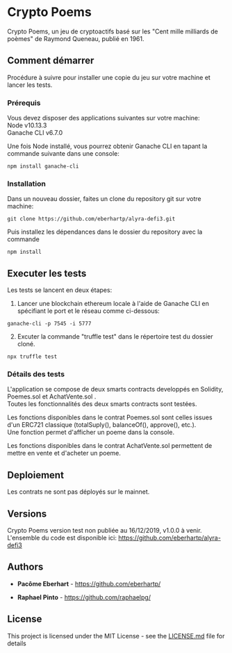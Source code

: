 # Crypto Poems

Crypto Poems, un jeu de cryptoactifs basé sur les "Cent mille milliards de poèmes" de Raymond Queneau, publié en 1961.

## Comment démarrer

Procédure à suivre pour installer une copie du jeu sur votre machine et lancer les tests.

### Prérequis

Vous devez disposer des applications suivantes sur votre machine:  
Node v10.13.3  
Ganache CLI v6.7.0  

Une fois Node installé, vous pourrez obtenir Ganache CLI en tapant la commande suivante dans une console:
```
npm install ganache-cli
```

### Installation

Dans un nouveau dossier, faites un clone du repository git sur votre machine:

```
git clone https://github.com/eberhartp/alyra-defi3.git
```

Puis installez les dépendances dans le dossier du repository avec la commande
```
npm install
```

## Executer les tests

Les tests se lancent en deux étapes:
1. Lancer une blockchain ethereum locale à l'aide de Ganache CLI en spécifiant le port et le réseau comme ci-dessous:

```
ganache-cli -p 7545 -i 5777
```

2. Excuter la commande "truffle test" dans le répertoire test du dossier cloné.

```
npx truffle test
```

### Détails des tests

L'application se compose de deux smarts contracts developpés en Solidity, Poemes.sol et AchatVente.sol .  
Toutes les fonctionnalités des deux smarts contracts sont testées.

Les fonctions disponibles dans le contrat Poemes.sol sont celles issues d'un ERC721 classique (totalSuply(), balanceOf(), approve(), etc.).  
Une fonction permet d'afficher un poeme dans la console.

Les fonctions disponibles dans le contrat AchatVente.sol permettent de mettre en vente et d'acheter un poeme.	


## Deploiement

Les contrats ne sont pas déployés sur le mainnet.


## Versions

Crypto Poems version test non publiée au 16/12/2019, v1.0.0 à venir.  
L'ensemble du code est disponible ici: https://github.com/eberhartp/alyra-defi3

## Authors

* **Pacôme Eberhart** - https://github.com/eberhartp/

* **Raphael Pinto** - https://github.com/raphaelpg/

## License

This project is licensed under the MIT License - see the [LICENSE.md](LICENSE.md) file for details
